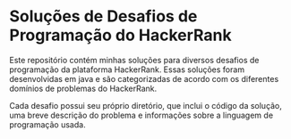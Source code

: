 # Soluções de Desafios de Programação do HackerRank

Este repositório contém minhas soluções para diversos desafios de programação da plataforma HackerRank. Essas soluções foram desenvolvidas em java e são categorizadas de acordo com os diferentes domínios de problemas do HackerRank.

Cada desafio possui seu próprio diretório, que inclui o código da solução, uma breve descrição do problema e informações sobre a linguagem de programação usada.
